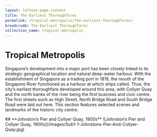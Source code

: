 ```yaml
---
layout: leftnav-page-content
title: The Earliest Thoroughfares
permalink: /tropical-metropolis/the-earliest-thoroughfares/
breadcrumb: The Earliest Thoroughfares
collection_name: tropical-metropolis
---
```

# **Tropical Metropolis**
Singapore’s development into a major port has been closely linked to its strategic geographical location and natural deep-water harbour. With the establishment of Singapore as a trading port in 1819, the mouth of the Singapore River functioned as a harbour at which ships called. Thus, the city’s earliest thoroughfare developed around this area, with Collyer Quay and the north banks of the river being the first business and civic centre. The first streets such as High Street, North Bridge Road and South Bridge Road were laid out here.  This section features selected scenes and landmarks of the historic city centre. 
<p></p>
## **Johnston’s Pier and Collyer Quay, 1900s**
![Johnston’s Pier and Collyer Quay, 1900s](/images/Sub1-1-Johnstons-Pier-And-Collyer-Quay.jpg)

